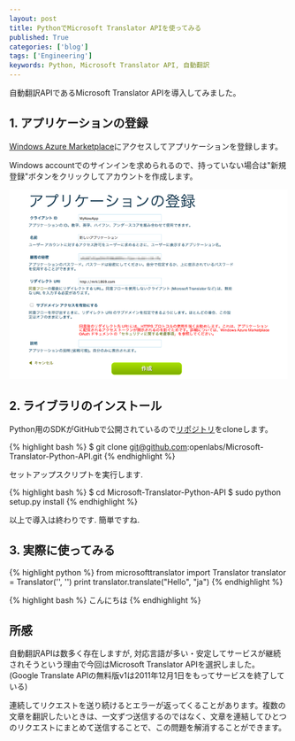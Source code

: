 ```yaml
---
layout: post
title: PythonでMicrosoft Translator APIを使ってみる
published: True
categories: ['blog']
tags: ['Engineering']
keywords: Python, Microsoft Translator API, 自動翻訳
---
```


自動翻訳APIであるMicrosoft Translator APIを導入してみました。

## 1. アプリケーションの登録

[Windows Azure Marketplace](https://datamarket.azure.com/developer/applications/)にアクセスしてアプリケーションを登録します。

Windows accountでのサインインを求められるので、持っていない場合は"新規登録"ボタンをクリックしてアカウントを作成します。

<img src="/assets/img/blog_microsoft_translator01.png" class="image-on-frame" />

## 2. ライブラリのインストール

Python用のSDKがGitHubで公開されているので[リポジトリ](https://github.com/openlabs/Microsoft-Translator-Python-API)をcloneします。

{% highlight bash %}
$ git clone git@github.com:openlabs/Microsoft-Translator-Python-API.git
{% endhighlight %}

セットアップスクリプトを実行します.

{% highlight bash %}
$ cd Microsoft-Translator-Python-API
$ sudo python setup.py install
{% endhighlight %}

以上で導入は終わりです. 簡単ですね.

## 3. 実際に使ってみる

{% highlight python %}
from microsofttranslator import Translator
translator = Translator('<Your Client ID>', '<Your Client Secret>')
print translator.translate("Hello", "ja")
{% endhighlight %}

{% highlight bash %}
こんにちは
{% endhighlight %}

## 所感

自動翻訳APIは数多く存在しますが, 対応言語が多い・安定してサービスが継続されそうという理由で今回はMicrosoft Translator APIを選択しました。
(Google Translate APIの無料版v1は2011年12月1日をもってサービスを終了している)

連続してリクエストを送り続けるとエラーが返ってくることがあります。複数の文章を翻訳したいときは、一文ずつ送信するのではなく、文章を連結してひとつのリクエストにまとめて送信することで、この問題を解消することができます。
